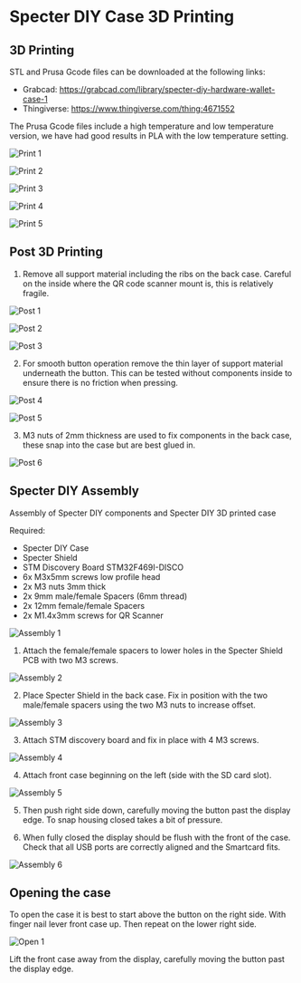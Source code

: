 # Specter DIY Case 3D Printing



## 3D Printing

STL and Prusa Gcode files can be downloaded at the following links:

- Grabcad: https://grabcad.com/library/specter-diy-hardware-wallet-case-1
- Thingiverse: https://www.thingiverse.com/thing:4671552

The Prusa Gcode files include a high temperature and low temperature version, we have had good results in PLA with the low temperature setting.

![Print 1](./pictures/3d_case/Specter_Print_1.jpg)

![Print 2](./pictures/3d_case/Specter_Print_1.jpg)

![Print 3](./pictures/3d_case/Specter_Print_1.jpg)

![Print 4](./pictures/3d_case/Specter_Print_1.jpg)

![Print 5](./pictures/3d_case/Specter_Print_1.jpg)

## Post 3D Printing

1. Remove all support material including the ribs on the back case. 
Careful on the inside where the QR code scanner mount is, this is relatively fragile.

![Post 1](./pictures/3d_case/Specter_Post_1.jpg)

![Post 2](./pictures/3d_case/Specter_Post_2.jpg)

![Post 3](./pictures/3d_case/Specter_Post_3.jpg)

2. For smooth button operation remove the thin layer of support material underneath the button. This can be tested without components inside to ensure there is no friction when pressing.

![Post 4](./pictures/3d_case/Specter_Post_4.jpg)

![Post 5](./pictures/3d_case/Specter_Post_5.jpg)

3. M3 nuts of 2mm thickness are used to fix components in the back case, these snap into the case but are best glued in.

![Post 6](./pictures/3d_case/Specter_Post_6.jpg)

## Specter DIY Assembly

Assembly of Specter DIY components and Specter DIY 3D printed case

Required:

- Specter DIY Case
- Specter Shield
- STM Discovery Board STM32F469I-DISCO
- 6x M3x5mm screws low profile head
- 2x M3 nuts 3mm thick
- 2x 9mm male/female Spacers (6mm thread)
- 2x 12mm female/female Spacers
- 2x M1.4x3mm screws for QR Scanner

![Assembly 1](./pictures/3d_case/Specter_Assembly_1.jpg)

1. Attach the female/female spacers to lower holes in the Specter Shield PCB with two M3 screws.

![Assembly 2](./pictures/3d_case/Specter_Assembly_2.jpg)

2. Place Specter Shield in the back case. Fix in position with the two male/female spacers using the two M3 nuts to increase offset.

![Assembly 3](./pictures/3d_case/Specter_Assembly_3.jpg)

3. Attach STM discovery board and fix in place with 4 M3 screws.

![Assembly 4](./pictures/3d_case/Specter_Assembly_4.jpg)

4. Attach front case beginning on the left (side with the SD card slot).

![Assembly 5](./pictures/3d_case/Specter_Assembly_5.jpg)

5. Then push right side down, carefully moving the button past the display edge. To snap housing closed takes a bit of pressure.

6. When fully closed the display should be flush with the front of the case. Check that all USB ports are correctly aligned and the Smartcard fits.

![Assembly 6](./pictures/3d_case/Specter_Assembly_6.jpg)


## Opening the case

To open the case it is best to start above the button on the right side. With finger nail lever front case up. Then repeat on the lower right side.

![Open 1](./pictures/3d_case/Specter_Open_1.jpg)

Lift the front case away from the display, carefully moving the button past the display edge.

